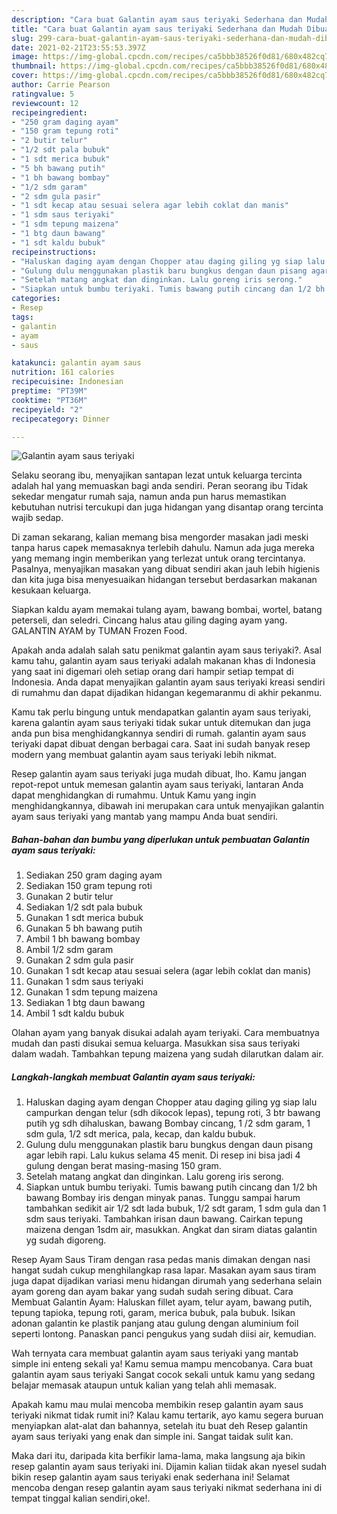 ```yaml
---
description: "Cara buat Galantin ayam saus teriyaki Sederhana dan Mudah Dibuat"
title: "Cara buat Galantin ayam saus teriyaki Sederhana dan Mudah Dibuat"
slug: 299-cara-buat-galantin-ayam-saus-teriyaki-sederhana-dan-mudah-dibuat
date: 2021-02-21T23:55:53.397Z
image: https://img-global.cpcdn.com/recipes/ca5bbb38526f0d81/680x482cq70/galantin-ayam-saus-teriyaki-foto-resep-utama.jpg
thumbnail: https://img-global.cpcdn.com/recipes/ca5bbb38526f0d81/680x482cq70/galantin-ayam-saus-teriyaki-foto-resep-utama.jpg
cover: https://img-global.cpcdn.com/recipes/ca5bbb38526f0d81/680x482cq70/galantin-ayam-saus-teriyaki-foto-resep-utama.jpg
author: Carrie Pearson
ratingvalue: 5
reviewcount: 12
recipeingredient:
- "250 gram daging ayam"
- "150 gram tepung roti"
- "2 butir telur"
- "1/2 sdt pala bubuk"
- "1 sdt merica bubuk"
- "5 bh bawang putih"
- "1 bh bawang bombay"
- "1/2 sdm garam"
- "2 sdm gula pasir"
- "1 sdt kecap atau sesuai selera agar lebih coklat dan manis"
- "1 sdm saus teriyaki"
- "1 sdm tepung maizena"
- "1 btg daun bawang"
- "1 sdt kaldu bubuk"
recipeinstructions:
- "Haluskan daging ayam dengan Chopper atau daging giling yg siap lalu campurkan dengan telur (sdh dikocok lepas), tepung roti, 3 btr bawang putih yg sdh dihaluskan, bawang Bombay cincang, 1 /2 sdm garam, 1 sdm gula, 1/2 sdt merica, pala, kecap, dan kaldu bubuk."
- "Gulung dulu menggunakan plastik baru bungkus dengan daun pisang agar lebih rapi. Lalu kukus selama 45 menit. Di resep ini bisa jadi 4 gulung dengan berat masing-masing 150 gram."
- "Setelah matang angkat dan dinginkan. Lalu goreng iris serong."
- "Siapkan untuk bumbu teriyaki. Tumis bawang putih cincang dan 1/2 bh bawang Bombay iris dengan minyak panas. Tunggu sampai harum tambahkan sedikit air 1/2 sdt lada bubuk, 1/2 sdt garam, 1 sdm gula dan 1 sdm saus teriyaki. Tambahkan irisan daun bawang. Cairkan tepung maizena dengan 1sdm air, masukkan. Angkat dan siram diatas galantin yg sudah digoreng."
categories:
- Resep
tags:
- galantin
- ayam
- saus

katakunci: galantin ayam saus 
nutrition: 161 calories
recipecuisine: Indonesian
preptime: "PT39M"
cooktime: "PT36M"
recipeyield: "2"
recipecategory: Dinner

---
```



![Galantin ayam saus teriyaki](https://img-global.cpcdn.com/recipes/ca5bbb38526f0d81/680x482cq70/galantin-ayam-saus-teriyaki-foto-resep-utama.jpg)

Selaku seorang ibu, menyajikan santapan lezat untuk keluarga tercinta adalah hal yang memuaskan bagi anda sendiri. Peran seorang ibu Tidak sekedar mengatur rumah saja, namun anda pun harus memastikan kebutuhan nutrisi tercukupi dan juga hidangan yang disantap orang tercinta wajib sedap.

Di zaman  sekarang, kalian memang bisa mengorder masakan jadi meski tanpa harus capek memasaknya terlebih dahulu. Namun ada juga mereka yang memang ingin memberikan yang terlezat untuk orang tercintanya. Pasalnya, menyajikan masakan yang dibuat sendiri akan jauh lebih higienis dan kita juga bisa menyesuaikan hidangan tersebut berdasarkan makanan kesukaan keluarga. 

Siapkan kaldu ayam memakai tulang ayam, bawang bombai, wortel, batang peterseli, dan seledri. Cincang halus atau giling daging ayam yang. GALANTIN AYAM by TUMAN Frozen Food.

Apakah anda adalah salah satu penikmat galantin ayam saus teriyaki?. Asal kamu tahu, galantin ayam saus teriyaki adalah makanan khas di Indonesia yang saat ini digemari oleh setiap orang dari hampir setiap tempat di Indonesia. Anda dapat menyajikan galantin ayam saus teriyaki kreasi sendiri di rumahmu dan dapat dijadikan hidangan kegemaranmu di akhir pekanmu.

Kamu tak perlu bingung untuk mendapatkan galantin ayam saus teriyaki, karena galantin ayam saus teriyaki tidak sukar untuk ditemukan dan juga anda pun bisa menghidangkannya sendiri di rumah. galantin ayam saus teriyaki dapat dibuat dengan berbagai cara. Saat ini sudah banyak resep modern yang membuat galantin ayam saus teriyaki lebih nikmat.

Resep galantin ayam saus teriyaki juga mudah dibuat, lho. Kamu jangan repot-repot untuk memesan galantin ayam saus teriyaki, lantaran Anda dapat menghidangkan di rumahmu. Untuk Kamu yang ingin menghidangkannya, dibawah ini merupakan cara untuk menyajikan galantin ayam saus teriyaki yang mantab yang mampu Anda buat sendiri.

<!--inarticleads1-->

##### Bahan-bahan dan bumbu yang diperlukan untuk pembuatan Galantin ayam saus teriyaki:

1. Sediakan 250 gram daging ayam
1. Sediakan 150 gram tepung roti
1. Gunakan 2 butir telur
1. Sediakan 1/2 sdt pala bubuk
1. Gunakan 1 sdt merica bubuk
1. Gunakan 5 bh bawang putih
1. Ambil 1 bh bawang bombay
1. Ambil 1/2 sdm garam
1. Gunakan 2 sdm gula pasir
1. Gunakan 1 sdt kecap atau sesuai selera (agar lebih coklat dan manis)
1. Gunakan 1 sdm saus teriyaki
1. Gunakan 1 sdm tepung maizena
1. Sediakan 1 btg daun bawang
1. Ambil 1 sdt kaldu bubuk


Olahan ayam yang banyak disukai adalah ayam teriyaki. Cara membuatnya mudah dan pasti disukai semua keluarga. Masukkan sisa saus teriyaki dalam wadah. Tambahkan tepung maizena yang sudah dilarutkan dalam air. 

<!--inarticleads2-->

##### Langkah-langkah membuat Galantin ayam saus teriyaki:

1. Haluskan daging ayam dengan Chopper atau daging giling yg siap lalu campurkan dengan telur (sdh dikocok lepas), tepung roti, 3 btr bawang putih yg sdh dihaluskan, bawang Bombay cincang, 1 /2 sdm garam, 1 sdm gula, 1/2 sdt merica, pala, kecap, dan kaldu bubuk.
1. Gulung dulu menggunakan plastik baru bungkus dengan daun pisang agar lebih rapi. Lalu kukus selama 45 menit. Di resep ini bisa jadi 4 gulung dengan berat masing-masing 150 gram.
1. Setelah matang angkat dan dinginkan. Lalu goreng iris serong.
1. Siapkan untuk bumbu teriyaki. Tumis bawang putih cincang dan 1/2 bh bawang Bombay iris dengan minyak panas. Tunggu sampai harum tambahkan sedikit air 1/2 sdt lada bubuk, 1/2 sdt garam, 1 sdm gula dan 1 sdm saus teriyaki. Tambahkan irisan daun bawang. Cairkan tepung maizena dengan 1sdm air, masukkan. Angkat dan siram diatas galantin yg sudah digoreng.


Resep Ayam Saus Tiram dengan rasa pedas manis dimakan dengan nasi hangat sudah cukup menghilangkap rasa lapar. Masakan ayam saus tiram juga dapat dijadikan variasi menu hidangan dirumah yang sederhana selain ayam goreng dan ayam bakar yang sudah sudah sering dibuat. Cara Membuat Galantin Ayam: Haluskan fillet ayam, telur ayam, bawang putih, tepung tapioka, tepung roti, garam, merica bubuk, pala bubuk. Isikan adonan galantin ke plastik panjang atau gulung dengan aluminium foil seperti lontong. Panaskan panci pengukus yang sudah diisi air, kemudian. 

Wah ternyata cara membuat galantin ayam saus teriyaki yang mantab simple ini enteng sekali ya! Kamu semua mampu mencobanya. Cara buat galantin ayam saus teriyaki Sangat cocok sekali untuk kamu yang sedang belajar memasak ataupun untuk kalian yang telah ahli memasak.

Apakah kamu mau mulai mencoba membikin resep galantin ayam saus teriyaki nikmat tidak rumit ini? Kalau kamu tertarik, ayo kamu segera buruan menyiapkan alat-alat dan bahannya, setelah itu buat deh Resep galantin ayam saus teriyaki yang enak dan simple ini. Sangat taidak sulit kan. 

Maka dari itu, daripada kita berfikir lama-lama, maka langsung aja bikin resep galantin ayam saus teriyaki ini. Dijamin kalian tiidak akan nyesel sudah bikin resep galantin ayam saus teriyaki enak sederhana ini! Selamat mencoba dengan resep galantin ayam saus teriyaki nikmat sederhana ini di tempat tinggal kalian sendiri,oke!.

